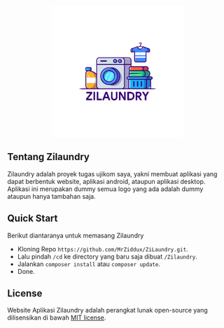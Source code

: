 <p align="center"><img src="https://github.com/MrZiddux/ZiLaundry/blob/master/public/assets/img/logos/laundry-circle.svg" width="300"></p>

## Tentang Zilaundry

Zilaundry adalah proyek tugas ujikom saya, yakni membuat aplikasi yang dapat berbentuk website, aplikasi android, ataupun aplikasi desktop. Aplikasi ini merupakan dummy semua logo yang ada adalah dummy ataupun hanya tambahan saja.

## Quick Start

Berikut diantaranya untuk memasang Zilaundry

-   Kloning Repo `https://github.com/MrZiddux/ZiLaundry.git`.
-   Lalu pindah `/cd` ke directory yang baru saja dibuat `/Zilaundry`.
-   Jalankan `composer install` atau `composer update`.
-   Done.

## License

Website Aplikasi Zilaundry adalah perangkat lunak open-source yang dilisensikan di bawah [MIT license](https://opensource.org/licenses/MIT).
